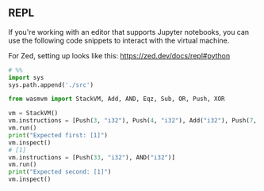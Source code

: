 ## REPL

If you're working with an editor that supports Jupyter notebooks, you can use the following code snippets to interact with the virtual machine.

For Zed, setting up looks like this: https://zed.dev/docs/repl#python

```python
# %%
import sys
sys.path.append('./src')

from wasmvm import StackVM, Add, AND, Eqz, Sub, OR, Push, XOR

vm = StackVM()
vm.instructions = [Push(3, "i32"), Push(4, "i32"), Add("i32"), Push(7, "i32")] #, Sub("i32"), Eqz("i32")]
vm.run()
print("Expected first: [1]")
vm.inspect()
# [1]
vm.instructions = [Push(33, "i32"), AND("i32")]
vm.run()
print("Expected second: [1]")
vm.inspect()
```
